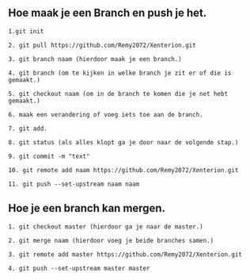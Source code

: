 ## Hoe maak je een Branch en push je het.

```
1.git init
```

```
2. git pull https://github.com/Remy2072/Xenterion.git
```

```
3. git branch naam (hierdoor maak je een branch.)
```

```
4. git branch (om te kijken in welke branch je zit er of die is gemaakt.)
```

```
5. git checkout naam (om in de branch te komen die je net hebt gemaakt.)
```

```
6. maak een verandering of voeg iets toe aan de branch.
```

```
7. git add.
```

```
8. git status (als alles klopt ga je door naar de volgende stap.)
```

```
9. git commit -m "text"
```

```
10. git remote add naam https://github.com/Remy2072/Xenterion.git
```

```
11. git push --set-upstream naam naam
```

## Hoe je een branch kan mergen.

```
1. git checkout master (hierdoor ga je naar de master.)
```

```
2. git merge naam (hierdoor voeg je beide branches samen.)
```

```
3. git remote add master https://github.com/Remy2072/Xenterion.git
```

```
4. git push --set-upstream master master
```
